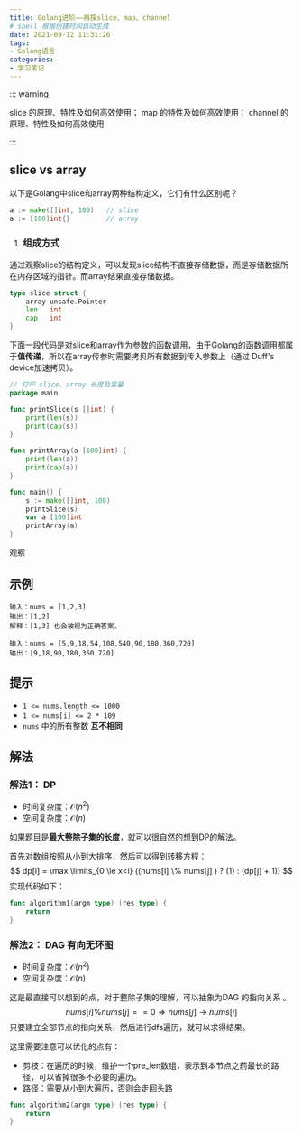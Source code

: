 ```yaml
---
title: Golang进阶——再探slice、map、channel
# shell 根据创建时间自动生成
date: 2021-09-12 11:31:26
tags:
- Golang语言
categories:
- 学习笔记
---
```


::: warning

slice 的原理、特性及如何高效使用； map 的特性及如何高效使用； channel 的原理、特性及如何高效使用

:::

<!-- more -->

## slice vs array

以下是Golang中slice和array两种结构定义，它们有什么区别呢？

```go
a := make([]int, 100) 	// slice
a := [100]int{}			// array
```

1. ### 组成方式

通过观察slice的结构定义，可以发现slice结构不直接存储数据，而是存储数据所在内存区域的指针。而array结果直接存储数据。

```go
type slice struct {
    array unsafe.Pointer
    len   int
    cap   int
}
```



下面一段代码是对slice和array作为参数的函数调用，由于Golang的函数调用都属于**值传递**，所以在array传参时需要拷贝所有数据到传入参数上（通过 Duff's device加速拷贝）。

```go
// 打印 slice、array ⻓度及容量
package main

func printSlice(s []int) {
	print(len(s))
	print(cap(s))
}

func printArray(a [100]int) {
	print(len(a))
	print(cap(a))
}

func main() {
	s := make([]int, 100)
	printSlice(s)
	var a [100]int
	printArray(a)
}
```



观察



## 示例

```
输入：nums = [1,2,3]
输出：[1,2]
解释：[1,3] 也会被视为正确答案。

输入：nums = [5,9,18,54,108,540,90,180,360,720]
输出：[9,18,90,180,360,720]
```



## 提示

- `1 <= nums.length <= 1000`
- `1 <= nums[i] <= 2 * 109`
- `nums` 中的所有整数 **互不相同**

## 解法

### 解法1： DP

- 时间复杂度：$\mathcal{O}(n^2)$
- 空间复杂度：$\mathcal{O}(n)$

如果题目是**最大整除子集的长度**，就可以很自然的想到DP的解法。

首先对数组按照从小到大排序，然后可以得到转移方程：
$$
dp[i] = \max \limits_{0 \le x<i} ((nums[i] \% nums[j] ) ? (1) : (dp[j] + 1))
$$
实现代码如下：

```go
func algorithm1(argm type) (res type) {
    return
}
```



### 解法2： DAG 有向无环图

- 时间复杂度：$\mathcal{O}(n^2)$
- 空间复杂度：$\mathcal{O}(n)$

这是最直接可以想到的点，对于整除子集的理解，可以抽象为DAG 的指向关系 。
$$
nums[i] \% nums[j] == 0 \Rightarrow nums[j] \to nums[i]
$$
只要建立全部节点的指向关系，然后进行dfs遍历，就可以求得结果。

这里需要注意可以优化的点有：

- 剪枝：在遍历的时候，维护一个pre_len数组，表示到本节点之前最长的路径，可以省掉很多不必要的遍历。
- 路径：需要从小到大遍历，否则会走回头路


```go
func algorithm2(argm type) (res type) {
    return
}
```